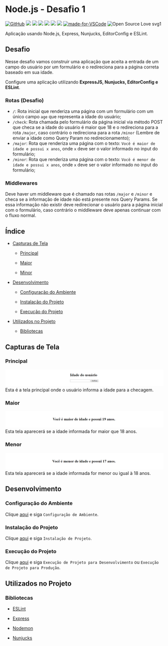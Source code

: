 # Node.js - Desafio 1

[![GitHub](https://img.shields.io/github/license/mashape/apistatus.svg)](https://github.com/osvaldokalvaitir/node-desafio1/blob/master/LICENSE)
![](https://img.shields.io/github/package-json/v/osvaldokalvaitir/node-desafio1.svg)
![](https://img.shields.io/github/last-commit/osvaldokalvaitir/node-desafio1.svg?color=red)
![](https://img.shields.io/github/languages/top/osvaldokalvaitir/node-desafio1.svg?color=yellow)
![](https://img.shields.io/github/languages/count/osvaldokalvaitir/node-desafio1.svg?color=lightgrey)
![](https://img.shields.io/github/languages/code-size/osvaldokalvaitir/node-desafio1.svg)
![](https://img.shields.io/github/repo-size/osvaldokalvaitir/node-desafio1.svg?color=blueviolet)
[![made-for-VSCode](https://img.shields.io/badge/Made%20for-VSCode-1f425f.svg)](https://code.visualstudio.com/)
![Open Source Love svg1](https://badges.frapsoft.com/os/v1/open-source.svg?v=103)

Aplicação usando Node.js, Express, Nunjucks, EditorConfig e ESLint.

## Desafio

Nesse desafio vamos construir uma aplicação que aceita a entrada de um campo do usuário por um formulário e o redireciona para a página correta baseado em sua idade.

Configure uma aplicação utilizando **ExpressJS, Nunjucks, EditorConfig e ESLint**.

### Rotas (Desafio)

- `/`: Rota inicial que renderiza uma página com um formulário com um único campo `age` que representa a idade do usuário;
- `/check`: Rota chamada pelo formulário da página inicial via método POST que checa se a idade do usuário é maior que 18 e o redireciona para a rota `/major`, caso contrário o redireciona para a rota `/minor` (Lembre de enviar a idade como Query Param no redirecionamento);
- `/major`: Rota que renderiza uma página com o texto: `Você é maior de idade e possui x anos`, onde `x` deve ser o valor informado no input do formulário;
- `/minor`: Rota que renderiza uma página com o texto: `Você é menor de idade e possui x anos`, onde `x` deve ser o valor informado no input do formulário;

### Middlewares

Deve haver um middleware que é chamado nas rotas `/major` e `/minor` e checa se a informação de idade não está presente nos Query Params. Se essa informação não existir deve redirecionar o usuário para a página inicial com o formulário, caso contrário o middleware deve apenas continuar com o fluxo normal.

## Índice

- [Capturas de Tela](#capturas-de-tela)

  - [Principal](#main)

  - [Maior](#major)

  - [Minor](#minor)

- [Desenvolvimento](#desenvolvimento)

  - [Configuração do Ambiente](#configuração-do-ambiente)

  - [Instalação do Projeto](#instalação-do-projeto)

  - [Execução do Projeto](#execução-do-projeto)

- [Utilizados no Projeto](#utilizados-no-projeto)

  - [Bibliotecas](#bibliotecas)

## Capturas de Tela

### Principal

![Main](/.github/assets/main.png)
Esta é a tela principal onde o usuário informa a idade para a checagem.

### Maior

![Major](/.github/assets/major.png)
Esta tela aparecerá se a idade informada for maior que 18 anos.

### Menor

![Minor](/.github/assets/minor.png)
Esta tela aparecerá se a idade informada for menor ou igual à 18 anos.

## Desenvolvimento

### Configuração do Ambiente

Clique [aqui](https://github.com/osvaldokalvaitir/projects-settings/blob/master/README.md) e siga `Configuração de Ambiente`.

### Instalação do Projeto

Clique [aqui](https://github.com/osvaldokalvaitir/projects-settings/blob/master/nodejs/nodejs.md) e siga `Instalação de Projeto`.

### Execução do Projeto

Clique [aqui](https://github.com/osvaldokalvaitir/projects-settings/blob/master/nodejs/nodejs.md) e siga `Execução de Projeto para Desenvolvimento` ou `Execução de Projeto para Produção`.

## Utilizados no Projeto

### Bibliotecas

- [ESLint](https://github.com/osvaldokalvaitir/projects-settings/blob/master/nodejs/libs/eslint.md)

- [Express](https://github.com/osvaldokalvaitir/projects-settings/blob/master/nodejs/libs/express.md)

- [Nodemon](https://github.com/osvaldokalvaitir/projects-settings/blob/master/nodejs/libs/nodemon.md)

- [Nunjucks](https://github.com/osvaldokalvaitir/projects-settings/blob/master/nodejs/libs/nunjucks.md)
